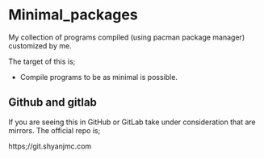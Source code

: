 # Minimal_packages
My collection of programs compiled (using pacman package manager) customized by me.

The target of this is;
- Compile programs to be as minimal is possible.

## Github and gitlab
If you are seeing this in GitHub or GitLab take under consideration that are mirrors. The official repo is; 

https;//git.shyanjmc.com


